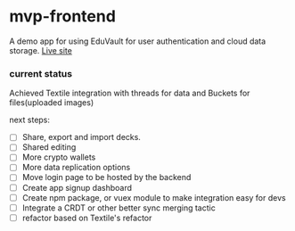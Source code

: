 # mvp-frontend
A demo app for using EduVault for user authentication and cloud data storage.
[Live site](https://thirsty-ardinghelli-577c63.netlify.app/home)

### current status

Achieved Textile integration with threads for data and Buckets for files(uploaded images)

next steps:

- [ ] Share, export and import decks.
- [ ] Shared editing
- [ ] More crypto wallets
- [ ] More data replication options
- [ ] Move login page to be hosted by the backend
- [ ] Create app signup dashboard
- [ ] Create npm package, or vuex module to make integration easy for devs
- [ ] Integrate a CRDT or other better sync merging tactic
- [ ] refactor based on Textile's refactor
